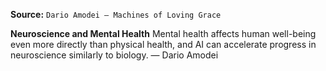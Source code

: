 **Source:** `Dario Amodei — Machines of Loving Grace`

**Neuroscience and Mental Health**
Mental health affects human well-being even more directly than physical health, and AI can accelerate progress in neuroscience similarly to biology. — Dario Amodei
